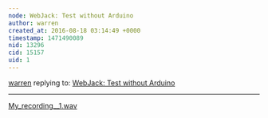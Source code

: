 ```yaml
---
node: WebJack: Test without Arduino
author: warren
created_at: 2016-08-18 03:14:49 +0000
timestamp: 1471490089
nid: 13296
cid: 15157
uid: 1
---
```




[warren](../profile/warren) replying to: [WebJack: Test without Arduino](../notes/rmeister/07-18-2016/webjack-test-without-arduino)

----
<a href="//i.publiclab.org/system/images/photos/000/017/668/original/My_recording__1.wav"><i class="fa fa-file"></i> My_recording__1.wav</a>

